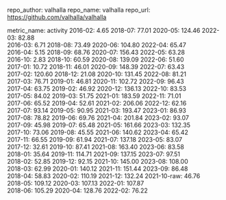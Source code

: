 repo_author: valhalla
repo_name: valhalla
repo_url: https://github.com/valhalla/valhalla

metric_name: activity
2016-02: 4.65		2018-07: 77.01		2020-05: 124.46		2022-03: 82.88		
2016-03: 6.71		2018-08: 73.49		2020-06: 104.80		2022-04: 65.47		
2016-04: 5.15		2018-09: 68.76		2020-07: 156.43		2022-05: 63.28		
2016-10: 2.83		2018-10: 60.59		2020-08: 139.09		2022-06: 51.60		
2017-01: 10.72		2018-11: 46.01		2020-09: 148.39		2022-07: 63.43		
2017-02: 120.60		2018-12: 21.08		2020-10: 131.45		2022-08: 81.21		
2017-03: 76.71		2019-01: 46.81		2020-11: 102.72		2022-09: 96.43		
2017-04: 63.75		2019-02: 46.92		2020-12: 136.13		2022-10: 83.53		
2017-05: 84.02		2019-03: 51.75		2021-01: 183.59		2022-11: 71.01		
2017-06: 65.52		2019-04: 52.61		2021-02: 206.06		2022-12: 62.16		
2017-07: 93.14		2019-05: 90.95		2021-03: 193.47		2023-01: 86.93		
2017-08: 78.82		2019-06: 69.76		2021-04: 201.84		2023-02: 93.07		
2017-09: 45.98		2019-07: 65.48		2021-05: 161.66		2023-03: 132.35		
2017-10: 73.06		2019-08: 45.55		2021-06: 140.62		2023-04: 65.42		
2017-11: 66.55		2019-09: 61.94		2021-07: 137.18		2023-05: 83.07		
2017-12: 32.61		2019-10: 87.41		2021-08: 163.40		2023-06: 83.58		
2018-01: 35.64		2019-11: 114.71		2021-09: 137.15		2023-07: 97.51		
2018-02: 52.85		2019-12: 92.15		2021-10: 145.00		2023-08: 108.00		
2018-03: 62.99		2020-01: 140.12		2021-11: 151.44		2023-09: 86.48		
2018-04: 58.83		2020-02: 110.19		2021-12: 132.24		2021-10-raw: 46.76		
2018-05: 109.12		2020-03: 107.13		2022-01: 107.87		
2018-06: 105.29		2020-04: 128.76		2022-02: 76.22		
